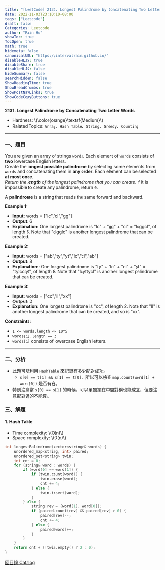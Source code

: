 ```yaml
---
title: "[LeetCode] 2131. Longest Palindrome by Concatenating Two Letter Words"
date: 2022-11-03T23:10:10+08:00
tags: ["Leetcode"]
draft: false
Categories: Leetcode
author: "Rain Hu"
showToc: true
TocOpen: true
math: true
hidemeta: false
canonicalURL: "https://intervalrain.github.io/"
disableHLJS: true
disableShare: true
disableHLJS: false
hideSummary: false
searchHidden: false
ShowReadingTime: true
ShowBreadCrumbs: true
ShowPostNavLinks: true
ShowCodeCopyButtons: true
---
```

**2131. Longest Palindrome by Concatenating Two Letter Words**
+ Hardness: \\(\color{orange}\textsf{Medium}\\)
+ Ralated Topics: `Array`、`Hash Table`、`String`、`Greedy`、`Counting`
---
### 一、題目
You are given an array of strings `words`. Each element of `words` consists of **two** lowercase English letters.  
Create the **longest possible palindrome** by selecting some elements from `words` and concatenating them in **any order**. Each element can be selected **at most once**.  
*Return the* ***length*** *of the longest palindrome that you can create*. If it is impossible to create any palindrome, return `0`.

A **palindrome** is a string that reads the same forward and backward.

**Example 1:**  
+ **Input:** words = ["lc","cl","gg"]  
+ **Output:** 6  
+ **Explanation:** One longest palindrome is "lc" + "gg" + "cl" = "lcggcl", of length 6.
Note that "clgglc" is another longest palindrome that can be created.  

**Example 2:**
+ **Input:** words = ["ab","ty","yt","lc","cl","ab"]
+ **Output:** 8
+ **Explanation:**: One longest palindrome is "ty" + "lc" + "cl" + "yt" = "tylcclyt", of length 8.
Note that "lcyttycl" is another longest palindrome that can be created.

**Example 3:**
+ **Input:** words = ["cc","ll","xx"]
+ **Output:** 2
+ **Explanation:** One longest palindrome is "cc", of length 2.
Note that "ll" is another longest palindrome that can be created, and so is "xx".

**Constraints:**
+ `1 <= words.length <= 10^5`
+ `words[i].length == 2`
+ `words[i]` consists of lowercase English letters.
---

### 二、分析
+ 此題可以利用 `HashTable` 來記錄有多少配對成功。
    + `s[0] == t[1] && s[1] == t[0]`，所以可以檢查 `map.count(word[1] + word[0])` 是否有在。
+ 特別注意當 `s[0] == s[1]` 的時候，可以單獨擺在中間對稱也能成立，但要注意配對過的不能算。

### 三、解題
#### 1. Hash Table
+ Time complexity: \\(O(n)\\)
+ Space complexity: \\(O(n)\\)
```C++
int longestPalindrome(vector<string>& words) {
    unordered_map<string, int> paired;
    unordered_set<string> twin;
    int cnt = 0;
    for (string& word : words) {
        if (word[0] == word[1]) {
            if (twin.count(word)) {
                twin.erase(word);
                cnt += 4;
            } else {
                twin.insert(word);
            }
        } else {
            string rev = {word[1], word[0]};
            if (paired.count(rev) && paired[rev] > 0) {
                paired[rev]--;
                cnt += 4;
            } else {
                paired[word]++;
            }
        }
    }
    return cnt + (!twin.empty() ? 2 : 0);
}
```
[回目錄 Catalog](/posts/leetcode)